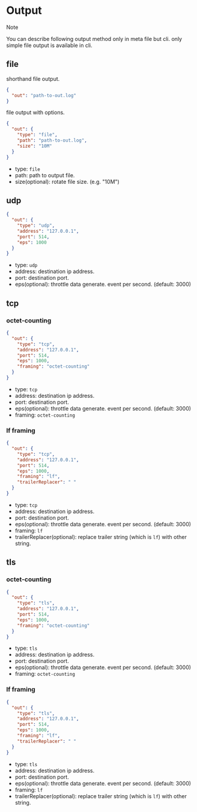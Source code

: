 # Output

> [!NOTE]
> You can describe following output method only in meta file but cli.
> only simple file output is available in cli.

## file

shorthand file output.

```json
{
  "out": "path-to-out.log"
}
```

file output with options.
```json
{
  "out": {
    "type": "file",
    "path": "path-to-out.log",
    "size": "10M"
  }
}
```

* type: `file`
* path: path to output file.
* size(optional): rotate file size. (e.g. "10M")

## udp

```json
{
  "out": {
    "type": "udp",
    "address": "127.0.0.1",
    "port": 514,
    "eps": 1000
  }
}
```
* type: `udp`
* address: destination ip address.
* port: destination port.
* eps(optional): throttle data generate. event per second. (default: 3000)

## tcp

### octet-counting

```json
{
  "out": {
    "type": "tcp",
    "address": "127.0.0.1",
    "port": 514,
    "eps": 1000,
    "framing": "octet-counting"
  }
}
```
* type: `tcp`
* address: destination ip address.
* port: destination port.
* eps(optional): throttle data generate. event per second. (default: 3000)
* framing: `octet-counting`

### lf framing

```json
{
  "out": {
    "type": "tcp",
    "address": "127.0.0.1",
    "port": 514,
    "eps": 1000,
    "framing": "lf",
    "trailerReplacer": " "
  }
}
```
* type: `tcp`
* address: destination ip address.
* port: destination port.
* eps(optional): throttle data generate. event per second. (default: 3000)
* framing: `lf`
* trailerReplacer(optional): replace trailer string (which is `lf`) with other string.

## tls

### octet-counting

```json
{
  "out": {
    "type": "tls",
    "address": "127.0.0.1",
    "port": 514,
    "eps": 1000,
    "framing": "octet-counting"
  }
}
```
* type: `tls`
* address: destination ip address.
* port: destination port.
* eps(optional): throttle data generate. event per second. (default: 3000)
* framing: `octet-counting`

### lf framing

```json
{
  "out": {
    "type": "tls",
    "address": "127.0.0.1",
    "port": 514,
    "eps": 1000,
    "framing": "lf",
    "trailerReplacer": " "
  }
}
```
* type: `tls`
* address: destination ip address.
* port: destination port.
* eps(optional): throttle data generate. event per second. (default: 3000)
* framing: `lf`
* trailerReplacer(optional): replace trailer string (which is `lf`) with other string.
